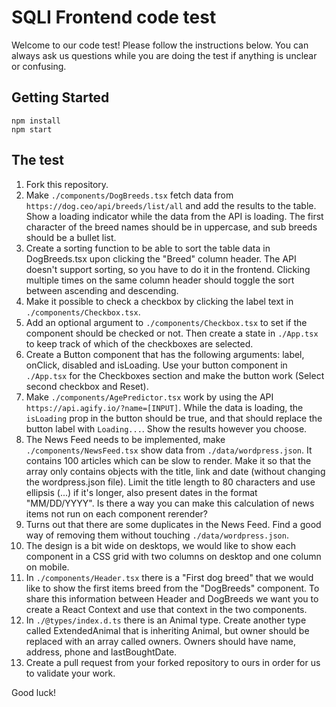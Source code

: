 # SQLI Frontend code test

Welcome to our code test! Please follow the instructions below. You can always ask us questions while you are doing the test if anything is unclear or confusing.

## Getting Started

```
npm install
npm start
```

## The test

1. Fork this repository.
2. Make `./components/DogBreeds.tsx` fetch data from `https://dog.ceo/api/breeds/list/all` and add the results to the table. Show a loading indicator while the data from the API is loading. The first character of the breed names should be in uppercase, and sub breeds should be a bullet list.
3. Create a sorting function to be able to sort the table data in DogBreeds.tsx upon clicking the "Breed" column header. The API doesn't support sorting, so you have to do it in the frontend. Clicking multiple times on the same column header should toggle the sort between ascending and descending.
4. Make it possible to check a checkbox by clicking the label text in `./components/Checkbox.tsx`.
5. Add an optional argument to `./components/Checkbox.tsx` to set if the component should be checked or not. Then create a state in `./App.tsx` to keep track of which of the checkboxes are selected.
6. Create a Button component that has the following arguments: label, onClick, disabled and isLoading. Use your button component in `./App.tsx` for the Checkboxes section and make the button work (Select second checkbox and Reset).
7. Make `./components/AgePredictor.tsx` work by using the API `https://api.agify.io/?name=[INPUT]`. While the data is loading, the `isLoading` prop in the button should be true, and that should replace the button label with `Loading...`. Show the results however you choose.
8. The News Feed needs to be implemented, make `./components/NewsFeed.tsx` show data from `./data/wordpress.json`. It contains 100 articles which can be slow to render. Make it so that the array only contains objects with the title, link and date (without changing the wordpress.json file). Limit the title length to 80 characters and use ellipsis (...) if it's longer, also present dates in the format "MM/DD/YYYY". Is there a way you can make this calculation of news items not run on each component rerender?
9. Turns out that there are some duplicates in the News Feed. Find a good way of removing them without touching `./data/wordpress.json`.
10. The design is a bit wide on desktops, we would like to show each component in a CSS grid with two columns on desktop and one column on mobile.
11. In `./components/Header.tsx` there is a "First dog breed" that we would like to show the first items breed from the "DogBreeds" component. To share this information between Header and DogBreeds we want you to create a React Context and use that context in the two components.
12. In `./@types/index.d.ts` there is an Animal type. Create another type called ExtendedAnimal that is inheriting Animal, but owner should be replaced with an array called owners. Owners should have name, address, phone and lastBoughtDate.
13. Create a pull request from your forked repository to ours in order for us to validate your work.

Good luck!
